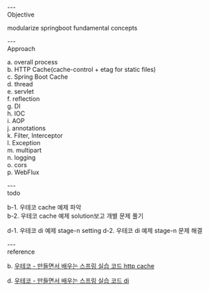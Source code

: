 ---\
Objective

modularize springboot fundamental concepts

---\
Approach

a. overall process\
b. HTTP Cache(cache-control + etag for static files)\
c. Spring Boot Cache\
d. thread\
e. servlet\
f. reflection\
g. DI\
h. IOC\
i. AOP\
j. annotations\
k. Filter, Interceptor\
l. Exception\
m. multipart\
n. logging\
o. cors\
p. WebFlux


---\
todo

b-1. 우테코 cache 예제 파악\
b-2. 우테코 cache 예제 solution보고 개별 문제 풀기

d-1. 우테코 di 예제 stage-n setting
d-2. 우테코 di 예제 stage-n 문제 해결


---\
reference

b. [우테코 - 만들면서 배우는 스프링 실습 코드 http cache](https://github.com/woowacourse/jwp-hands-on)

d. [우테코 - 만들면서 배우는 스프링 실습 코드 di](https://github.com/woowacourse/jwp-hands-on)
